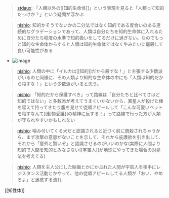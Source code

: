 
> [stdaux](https://twitter.com/stdaux/status/1453199174648823811): 「人類以外の[[知的生命体]]」という表現を見ると「人類って知的だっけか？」という疑問が浮かぶ

> [nishio](https://twitter.com/nishio/status/1453208794368937986): 知的かそうでないかの二分法ではなく知的である度合いのある連続的なグラデーションであって、人類は自分たちを知的生命体に入れるために自分たち程度の水準で知的扱いをしてるだけに過ぎない。なのでもっと知的な生命体からすると人類は知的生命体ではなく牛みたいに屠殺して良い可能性がある
- ![image](https://gyazo.com/682299d9557926e2487d3d780320f5b5/thumb/1000)

> [nishio](https://twitter.com/nishio/status/1453209325485248513): 人類の中に「イルカは[[知的]]だから殺すな！」と主張する少数派がいるのと同様に、その人類より知的な生命体の中にも「人類は知的だから殺すな！」という少数派がいると思う。

> [nishio](https://twitter.com/nishio/status/1453210158906023940): 「知的だから保護すべき」って路線は「自分たちと比べてさほど知的ではない」と多数派が考えてうまくいかないから、異星人が投げた棒を咥えて持ってきたり腹を見せて従順アピールして「こんな可愛いペットを殺すなんて[[動物愛護]]の精神に反する！」って路線で行った方が人類が守られやすいかもしれない

> [nishio](https://twitter.com/nishio/status/1453211534297993220): 噛み付いてくる犬だと認識されると近づく前に銃殺されちゃうから、まず攻撃の意思がないことを示して、それから庇護欲を引き出して、それから「意外と賢いぞ」と認識させるのがいいのかな(実際に人間より知的で人間を知的とみなさない[[宇宙人]]が地球にやってきた場合の対処法を考えてる)

> [nishio](https://twitter.com/nishio/status/1453212249674424324): 人類を主人公にした映画とかにかぶれた人間が宇宙人を相手にレジスタンス活動とかやって、他の従順アピールしてる人類が「おい、やめろよ」と迷惑する流れ

[[知性体]]
